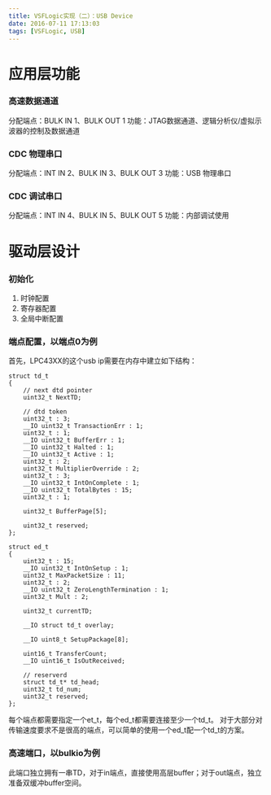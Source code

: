 ```yaml
---
title: VSFLogic实现（二）：USB Device
date: 2016-07-11 17:13:03
tags: [VSFLogic, USB]
---
```

<!-- more -->
# 应用层功能
### 高速数据通道
分配端点：BULK IN 1、BULK OUT 1
功能：JTAG数据通道、逻辑分析仪/虚拟示波器的控制及数据通道

### CDC 物理串口
分配端点：INT IN 2、BULK IN 3、BULK OUT 3
功能：USB 物理串口

### CDC 调试串口
分配端点：INT IN 4、BULK IN 5、BULK OUT 5
功能：内部调试使用

# 驱动层设计
### 初始化
1. 时钟配置
2. 寄存器配置
3. 全局中断配置

### 端点配置，以端点0为例
首先，LPC43XX的这个usb ip需要在内存中建立如下结构：
```
struct td_t
{
	// next dtd pointer
	uint32_t NextTD;

	// dtd token
	uint32_t : 3;
	__IO uint32_t TransactionErr : 1;
	uint32_t : 1;
	__IO uint32_t BufferErr : 1;
	__IO uint32_t Halted : 1;
	__IO uint32_t Active : 1;
	uint32_t : 2;
	uint32_t MultiplierOverride : 2;
	uint32_t : 3;
	__IO uint32_t IntOnComplete : 1;
	__IO uint32_t TotalBytes : 15;
	uint32_t : 1;

	uint32_t BufferPage[5];

	uint32_t reserved;
};

struct ed_t
{
	uint32_t : 15;
	__IO uint32_t IntOnSetup : 1;
	uint32_t MaxPacketSize : 11;
	uint32_t : 2;
	__IO uint32_t ZeroLengthTermination : 1;
	uint32_t Mult : 2;

	uint32_t currentTD;

	__IO struct td_t overlay;

	__IO uint8_t SetupPackage[8];

	uint16_t TransferCount;
	__IO uint16_t IsOutReceived;

	// reserverd
	struct td_t* td_head;
	uint32_t td_num;
	uint32_t reserved;
};
```
每个端点都需要指定一个et_t，每个ed_t都需要连接至少一个td_t。
对于大部分对传输速度要求不是很高的端点，可以简单的使用一个ed_t配一个td_t的方案。

### 高速端口，以bulkio为例
此端口独立拥有一串TD，对于in端点，直接使用高层buffer；对于out端点，独立准备双缓冲buffer空间。
